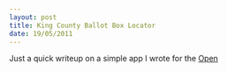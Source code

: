 ```yaml
---
layout: post
title: King County Ballot Box Locator
date: 19/05/2011
---
```


Just a quick writeup on a simple app I wrote for the [Open]()
